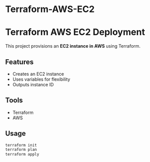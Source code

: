 # Terraform-AWS-EC2
# Terraform AWS EC2 Deployment
 
This project provisions an **EC2 instance in AWS** using Terraform.
 
## Features
- Creates an EC2 instance
- Uses variables for flexibility
- Outputs instance ID
 
## Tools
- Terraform
- AWS
 
## Usage
```bash
terraform init
terraform plan
terraform apply
